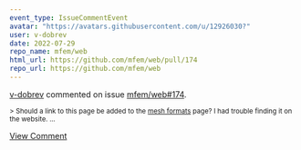 ```yaml
---
event_type: IssueCommentEvent
avatar: "https://avatars.githubusercontent.com/u/12926030?"
user: v-dobrev
date: 2022-07-29
repo_name: mfem/web
html_url: https://github.com/mfem/web/pull/174
repo_url: https://github.com/mfem/web
---
```


<a href='https://github.com/v-dobrev' target='_blank'>v-dobrev</a> commented on issue <a href='https://github.com/mfem/web/pull/174' target='_blank'>mfem/web#174</a>.

<small>> Should a link to this page be added to the [mesh formats](https://mfem.org/mesh-formats/) page? I had trouble finding it on the website....</small>

<a href='https://github.com/mfem/web/pull/174' target='_blank'>View Comment</a>